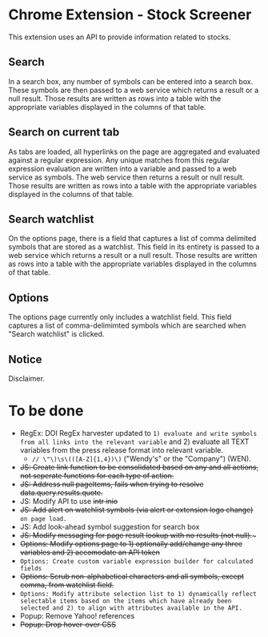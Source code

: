# Chrome Extension - Stock Screener
This extension uses an API to provide information related to stocks.

## Search
In a search box, any number of symbols can be entered into a search box. These symbols are then passed to a web service which returns a result or a null result. Those results are written as rows into a table with the appropriate variables displayed in the columns of that table.

## Search on current tab
As tabs are loaded, all hyperlinks on the page are aggregated and evaluated against a regular expression. Any unique matches from this regular expression evaluation are written into a variable and passed to a web service as symbols. The web service then returns a result or null result. Those results are written as rows into a table with the appropriate variables displayed in the columns of that table.

## Search watchlist
On the options page, there is a field that captures a list of comma delimited symbols that are stored as a watchlist. This field in its entirety is passed to a web service which returns a result or a null result. Those results are written as rows into a table with the appropriate variables displayed in the columns of that table.

## Options
The options page currently only includes a watchlist field. This field captures a list of comma-delimimted symbols which are searched when "Search watchlist" is clicked.

## Notice
Disclaimer.

# To be done
- RegEx: DOI RegEx harvester updated to ```1) evaluate and write symbols from all links into the relevant variable``` and 2) evaluate all TEXT variables from the press release format into relevant variable.
  - ```// \"\)\s\(([A-Z]{1,4})\)``` ("Wendy's" or the "Company") (WEN).
- ~~JS: Create link function to be consolidated based on any and all actions, not seperate functions for each type of action.~~
- ~~JS: Address null pageItems, fails when trying to resolve data.query.results.quote.~~
- JS: Modify API to use ~~intr inio~~
- ~~JS: Add alert on watchlist symbols (via alert or extension logo change)~~ ```on page load.```
- JS: Add look-ahead symbol suggestion for search box
- ~~JS: Modify messaging for page result lookup with no results (not null).~~~
- ~~Options: Modify options page to 1) optionally add/change any three variables and 2) accomodate an API token~~
- ```Options: Create custom variable expression builder for calculated fields```
- ~~Options: Scrub non-alphabetical characters and all symbols, except comma, from watchlist field.~~
- ```Options: Modify attribute selection list to 1) dynamically reflect selectable items based on the items which have already been selected and 2) to align with attributes available in the API.```
- Popup: Remove Yahoo! references
- ~~Popup: Drop hover-over CSS~~
